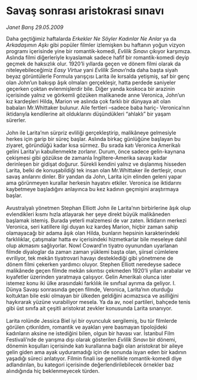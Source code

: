 # Savaş sonrası aristokrasi sınavı

*Janet Barış 29.05.2009*

<div class="taraf_structure_2col_1zq">
<div class="margen_n">



 <p>Daha geçtiğimiz haftalarda <i>Erkekler Ne Söyler Kadınlar Ne Anlar</i> ya da <i>Arkadaşımın Aşkı</i> gibi popüler filmler izlemişken bu haftanın yoğun vizyon programı içerisinde yine bir romantik-komedi, <i>Evlilik Sınavı</i> çıkıyor karşımıza. Aslında filmi diğerleriyle kıyaslamak sadece hafif bir romantik-komedi deyip geçmek de haksızlık olur. 1920’li yıllarda geçen ve dönem filmi olarak da niteleyebileceğimiz <i>Easy Virtue</i> yani <i>Evlilik Sınavı</i>’nda daha başta siyah beyaz görüntülerle Formula yarışçısı Larita ile kırsalda yetişmiş, saf bir genç olan John’un bakışıp âşık olmaları gerçekleşir, hatta perdede saniyeler geçerken çoktan evlenmişlerdir bile. Diğer yanda koskoca bir arazinin içerisinde yalnız ve görkemli gözüken malikanede anne Veronica, John’un kız kardeşleri Hilda, Marion ve aslında çok farklı bir dünyaya ait olan babaları Mr.Whittaker bulunur. Aile fertleri –sadece baba hariç- Veronica’nın iktidarıyla kendilerine ait olduklarını düşündükleri “ahlaklı” bir yaşam sürerler. <br/><br/>John ile Larita’nın sürpriz evliliği gerçekleştirip, malikâneye gelmesiyle herkes için garip bir süreç başlar. Aslında birkaç günlüğüne başlayan bu ziyaret, göründüğü kadar kısa sürmez. Bu sırada katı Veronica Amerikalı gelini Larita’yı kabullenmekte zorlanır. Durum, önce sadece gelin-kaynana çekişmesi gibi gözükse de zamanla İngiltere-Amerika savaşı kadar derinleşen bir gidişat doğurur. Sürekli kendini yalnız ve dışlanmış hisseden Larita, belki de konuşabildiği tek insan olan Mr.Whittaker ile dertleşir, onun savaş anılarını dinler. Bir yandan da John, Larita için elinden geleni yapar ama görünmeyen kurallar herkesin hayatını etkiler. Veronica ise iktidarını kaybetmeye başladığını anlayınca bu kez kadının geçmişini araştırmaya başlar. <br/><br/>Avustralyalı yönetmen Stephan Elliott John ile Larita’nın birbirlerine âşık olup evlendikleri kısmı hızla atlayarak her şeye direkt büyük malikâneden başlamak istemiş. Burada yeterli malzemesi de var zaten. İktidarın merkezi Veronica, seri katillere ilgi duyan kız kardeş Marion, hiçbir zaman sahip olamayacağı bir adama âşık olan Hilda, bunların hepsinin karakterindeki farklılıklar, çatışmalar hatta ev içerisindeki hizmetkarlar bile meseleye dahil olup akmasını sağlıyorlar. Nowl Coward’ın tiyatro oyunundan uyarlanan filmde diyaloglar da zaman zaman yüklemi başta olan, şiirsel cümlelere evriliyor, tek mekân tiyatrovari havayı desteklediği gibi yönetmene de dönem filmi çekerken yardımcı oluyor. Stephen Elliott neredeyse sadece malikânede geçen filmde mekân sıkıntısı çekmeden 1920’li yılları arabalar ve kıyafetler üzerinden yaratmaya çalışıyor. Gelin Amerikalı olunca ister istemez konu iki ülke arasındaki farklılık ile sınıfsal ayrıma da geliyor. I. Dünya Savaşı sonrasında geçen filmde, Veronica, Larita’nın oturduğu koltuktan bile eski olmayan bir ülkeden geldiğini acımazsıca ve asilliğini haykırarak yüzüne vurabiliyor mesela. Ya da av, noel partileri, bahçede tenis gibi üst sınıfa ait çeşitli aristokrat zevkler konusunda Larita sınanıyor. <br/><br/>Larita rolünde Jessica Biel iyi bir oyunculuk sergilemiş, bu tür filmlerde görülen çıtkırıldım, romantik ve ayakları yere basmayan tipolojideki kadınların aksine ne istediğini bilen, olgun bir havası var. İstanbul Film Festivali’nde de yarışma dışı olarak gösterilen <i>Evlilik Sınavı</i> bir dönemi, dönemin koşulları içerisinde katı kurallarına bağlı olan aristokrat bir aileye gelin giden ama ayak uyduramadığı için de sonunda isyan eden bir kadının yaşadığı süreci anlatıyor. Filmin finali ise genellikle romantik-komedi diye adlandırılan, bu kategori içerisinde değerlendirilebilecek örnekler baz alındığında hiç beklenmeyecek türden.</p>
<br/>
<br/>
<br/>



<br/>


<div id="taraf_not">
</div>

</div>


</div>
